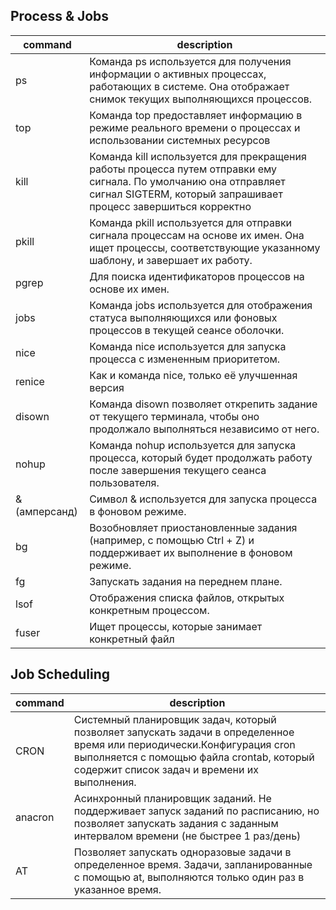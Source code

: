 ## Process & Jobs

| command       | description                                                                                                                                                                         |
| ------------- | ----------------------------------------------------------------------------------------------------------------------------------------------------------------------------------- |
| ps            | Команда ps используется для получения информации о активных процессах, работающих в системе. Она отображает снимок текущих выполняющихся процессов.                                 |
| top           | Команда top предоставляет информацию в режиме реального времени о процессах и использовании системных ресурсов                                                                      |
| kill          | Команда kill используется для прекращения работы процесса путем отправки ему сигнала. По умолчанию она отправляет сигнал SIGTERM, который запрашивает процесс завершиться корректно |
| pkill         | Команда pkill используется для отправки сигнала процессам на основе их имен. Она ищет процессы, соответствующие указанному шаблону, и завершает их работу.                          |
| pgrep         | Для поиска идентификаторов процессов на основе их имен.                                                                                                                             |
| jobs          | Команда jobs используется для отображения статуса выполняющихся или фоновых процессов в текущей сеансе оболочки.                                                                    |
| nice          | Команда nice используется для запуска процесса с измененным приоритетом.                                                                                                            |
| renice        | Как и команда nice, только её улучшенная версия                                                                                                                                     |
| disown        | Команда disown позволяет открепить задание от текущего терминала, чтобы оно продолжало выполняться независимо от него.                                                              |
| nohup         | Команда nohup используется для запуска процесса, который будет продолжать работу после завершения текущего сеанса пользователя.                                                     |
| & (амперсанд) | Символ & используется для запуска процесса в фоновом режиме.                                                                                                                        |
| bg            | Возобновляет приостановленные задания (например, с помощью Ctrl + Z) и поддерживает их выполнение в фоновом режиме.                                                                 |
| fg            | Запускать задания на переднем плане.                                                                                                                                                |
| lsof          | Отображения списка файлов, открытых конкретным процессом.                                                                                                                           |
| fuser         | Ищет процессы, которые занимает конкретный файл                                                                                                                                     |

## Job Scheduling

| command | description                                                                                                                                                                                                         |
| ------- | ------------------------------------------------------------------------------------------------------------------------------------------------------------------------------------------------------------------- |
| CRON    | Cистемный планировщик задач, который позволяет запускать задачи в определенное время или периодически.Конфигурация cron выполняется с помощью файла crontab, который содержит список задач и времени их выполнения. |
| anacron | Асинхронный планировщик заданий. Не поддерживает запуск заданий по расписанию, но позволяет запускать задания с заданным интервалом времени (не быстрее 1 раз/день)                                                 |
| AT      | Позволяет запускать одноразовые задачи в определенное время. Задачи, запланированные с помощью at, выполняются только один раз в указанное время.                                                                   |
